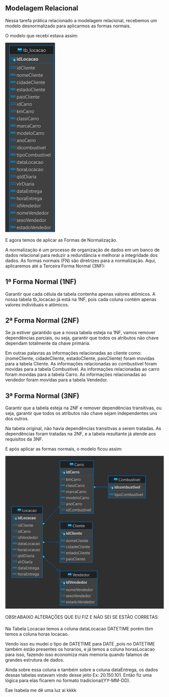 ## Modelagem Relacional 

Nessa tarefa prática relacionado a modelagem relacional, recebemos um modelo desnormalizado para aplicarmos as formas normais.

O modelo que recebi estava assim:

![Modelo Desnormalizado](https://github.com/CarlosRyan07/Programa-Bolsas-CompassUOL/blob/main/Sprint_9/Modelagem_de_Dados/Evidencias/Modelo_Desnormalizado.png)


E agora temos de aplicar as Formas de Normalização. 

A normalização é um processo de organização de dados em um banco de dados relacional para reduzir a redundância e melhorar a integridade dos dados. As formas normais (FN) são diretrizes para a normalização. Aqui, aplicaremos até a Terceira Forma Normal (3NF):

## 1ª Forma Normal (1NF)

Garantir que cada célula da tabela contenha apenas valores atômicos. A nossa tabela tb_locacao já está na 1NF, pois cada coluna contém apenas valores individuais e atômicos.

## 2ª Forma Normal (2NF)

Se ja estiver garantido que a nossa tabela esteja na 1NF, vamos remover dependências parciais, ou seja, garantir que todos os atributos não chave dependam totalmente da chave primária.

Em outras palavras as informações relacionadas ao cliente como:
(nomeCliente, cidadeCliente, estadoCliente, paisCliente) foram movidas para a tabela Cliente.
As informações relacionadas ao combustivel foram movidas para a tabela Combustivel.
As informações relacionadas ao carro foram movidas para a tabela Carro.
As informações relacionadas ao vendedor foram movidas para a tabela Vendedor.

## 3ª Forma Normal (3NF)

Garantir que a tabela esteja na 2NF e remover dependências transitivas, ou seja, garantir que todos os atributos não chave sejam independentes uns dos outros.

Na tabela original, não havia dependências transitivas a serem tratadas. As dependências foram tratadas na 2NF, e a tabela resultante já atende aos requisitos da 3NF.

E após aplicar as formas normais, o modelo ficou assim:

![Modelo Normalizado](https://github.com/CarlosRyan07/Programa-Bolsas-CompassUOL/blob/main/Sprint_9/Modelagem_de_Dados/Evidencias/Modelo_Nomalizado.png)


OBS❗:ABAIXO ALTERAÇÔES QUE EU FIZ E NÃO SEI SE ESTÃO CORRETAS: 

Na Tabela Locacao temos a coluna dataLocacao DATETIME porém tbm temos a coluna horas locacao. 

Vendo isso eu mudei o tipo de DATETIME para DATE ,pois no DATETIME também estão presentes os horarios, e já temos a coluna horasLocacao para isso, fazendo isso economiza mais memoria quando falamos de grandes estrutura de dados.

Ainda sobre essa coluna e também sobre a coluna dataEntrega,
os dados dessas tabelas estavam vindo desse jeito Ex: 20.150.101.
Então fiz uma lógica para elas ficarem no formato tradicional(YY-MM-DD).

Eae Isabela me dê uma luz ai kkkk
